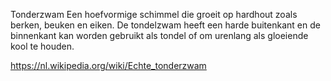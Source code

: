 Tonderzwam
Een hoefvormige schimmel die groeit op hardhout zoals berken, beuken en eiken. De tondelzwam heeft een harde buitenkant en de binnenkant kan worden gebruikt als tondel of om urenlang als gloeiende kool te houden.

https://nl.wikipedia.org/wiki/Echte_tonderzwam
